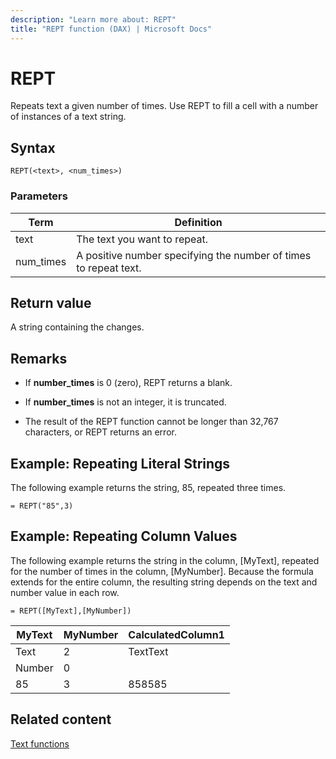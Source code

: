 ```yaml
---
description: "Learn more about: REPT"
title: "REPT function (DAX) | Microsoft Docs"
---
```

# REPT

Repeats text a given number of times. Use REPT to fill a cell with a number of instances of a text string.  
  
## Syntax  
  
```dax
REPT(<text>, <num_times>)  
```
  
### Parameters  
  
|Term|Definition|  
|--------|--------------|  
|text|The text you want to repeat.|  
|num_times|A positive number specifying the number of times to repeat text.|  
  
## Return value

A string containing the changes.  
  
## Remarks

- If **number_times** is 0 (zero), REPT returns a blank.  
  
- If **number_times** is not an integer, it is truncated.  
  
- The result of the REPT function cannot be longer than 32,767 characters, or REPT returns an error.  

## Example: Repeating Literal Strings  

The following example returns the string, 85, repeated three times.  
  
```dax
= REPT("85",3)  
```
  
## Example: Repeating Column Values  
  
The following example returns the string in the column, [MyText], repeated for the number of times in the column, [MyNumber]. Because the formula extends for the entire column, the resulting string depends on the text and number value in each row.  
  
```dax
= REPT([MyText],[MyNumber])  
```
  
|MyText|MyNumber|CalculatedColumn1|  
|----------|------------|---------------------|  
|Text|2|TextText|  
|Number|0||  
|85|3|858585|  
  
## Related content

[Text functions](text-functions-dax.md)  
